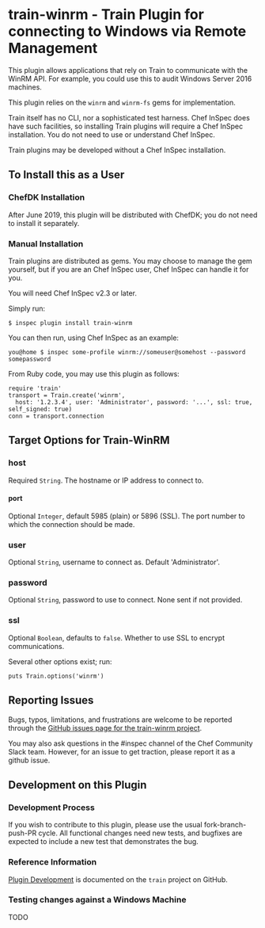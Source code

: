 # train-winrm - Train Plugin for connecting to Windows via Remote Management

This plugin allows applications that rely on Train to communicate with the WinRM API.  For example, you could use this to audit Windows Server 2016 machines.

This plugin relies on the `winrm` and `winrm-fs` gems for implementation.

Train itself has no CLI, nor a sophisticated test harness.  Chef InSpec does have such facilities, so installing Train plugins will require a Chef InSpec installation.  You do not need to use or understand Chef InSpec.

Train plugins may be developed without a Chef InSpec installation.

## To Install this as a User

### ChefDK Installation

After June 2019, this plugin will be distributed with ChefDK; you do not need to install it separately.

### Manual Installation

Train plugins are distributed as gems.  You may choose to manage the gem yourself, but if you are an Chef InSpec user, Chef InSpec can handle it for you.

You will need Chef InSpec v2.3 or later.

Simply run:

```
$ inspec plugin install train-winrm
```

You can then run, using Chef InSpec as an example:

```
you@home $ inspec some-profile winrm://someuser@somehost --password somepassword
```

From Ruby code, you may use this plugin as follows:
```
require 'train'
transport = Train.create('winrm',
  host: '1.2.3.4', user: 'Administrator', password: '...', ssl: true, self_signed: true)
conn = transport.connection
```

## Target Options for Train-WinRM

### host

Required `String`. The hostname or IP address to connect to.

#### port

Optional `Integer`, default 5985 (plain) or 5896 (SSL). The port number to which the connection should be made.

### user

Optional `String`, username to connect as.  Default 'Administrator'.

### password

Optional `String`, password to use to connect. None sent if not provided.

### ssl

Optional `Boolean`, defaults to `false`. Whether to use SSL to encrypt communications.

Several other options exist; run:

```
puts Train.options('winrm')
```

## Reporting Issues

Bugs, typos, limitations, and frustrations are welcome to be reported through the [GitHub issues page for the train-winrm project](https://github.com/inspec/train-winrm/issues).

You may also ask questions in the #inspec channel of the Chef Community Slack team.  However, for an issue to get traction, please report it as a github issue.

## Development on this Plugin

### Development Process

If you wish to contribute to this plugin, please use the usual fork-branch-push-PR cycle.  All functional changes need new tests, and bugfixes are expected to include a new test that demonstrates the bug.

### Reference Information

[Plugin Development](https://github.com/inspec/train/blob/master/docs/dev/plugins.md) is documented on the `train` project on GitHub.

### Testing changes against a Windows Machine

TODO